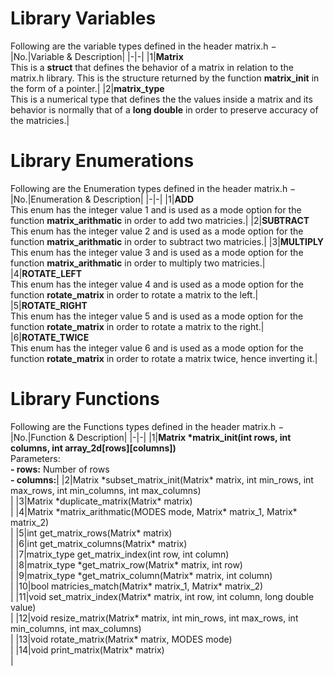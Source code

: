 # Library Variables
Following are the variable types defined in the header matrix.h −
|No.|Variable & Description|
|-|-|
|1|__Matrix__<br>This is a __struct__ that defines the behavior of a matrix in relation to the matrix.h library. This is the structure returned by the  function __matrix_init__ in the form of a pointer.|
|2|__matrix_type__<br>This is a numerical type that defines the the values inside a matrix and its behavior is normally that of a __long double__ in order to preserve accuracy of the matricies.|



# Library Enumerations
Following are the Enumeration types defined in the header matrix.h −
|No.|Enumeration & Description|
|-|-|
|1|__ADD__<br>This enum has the integer value 1 and is used as a mode option for the function __matrix_arithmatic__ in order to add two matricies.|
|2|__SUBTRACT__<br>This enum has the integer value 2 and is used as a mode option for the function __matrix_arithmatic__ in order to subtract two matricies.|
|3|__MULTIPLY__<br>This enum has the integer value 3 and is used as a mode option for the function __matrix_arithmatic__ in order to multiply two matricies.|
|4|__ROTATE_LEFT__<br>This enum has the integer value 4 and is used as a mode option for the function __rotate_matrix__ in order to rotate a matrix to the left.|
|5|__ROTATE_RIGHT__<br>This enum has the integer value 5 and is used as a mode option for the function __rotate_matrix__ in order to rotate a matrix to the right.|
|6|__ROTATE_TWICE__<br>This enum has the integer value 6 and is used as a mode option for the function __rotate_matrix__ in order to rotate a matrix twice, hence inverting it.|


# Library Functions
Following are the Functions types defined in the header matrix.h −
|No.|Function & Description|
|-|-|
|1|__Matrix \*matrix_init(int rows, int columns, int array_2d\[rows\]\[columns\])__<br>Parameters: <br> __- rows:__ Number of rows<br>__- columns:__|
|2|Matrix \*subset_matrix_init(Matrix\* matrix, int min_rows, int max_rows, int min_columns, int max_columns)<br>|
|3|Matrix \*duplicate_matrix(Matrix\* matrix)<br>|
|4|Matrix \*matrix_arithmatic(MODES mode, Matrix\* matrix_1, Matrix\* matrix_2)<br>|
|5|int get_matrix_rows(Matrix\* matrix)<br>|
|6|int get_matrix_columns(Matrix\* matrix)<br>|
|7|matrix_type get_matrix_index(int row, int column)<br>|
|8|matrix_type \*get_matrix_row(Matrix\* matrix, int row)<br>|
|9|matrix_type \*get_matrix_column(Matrix\* matrix, int column)<br>|
|10|bool matricies_match(Matrix\* matrix_1, Matrix\* matrix_2)<br>|
|11|void set_matrix_index(Matrix\* matrix, int row, int column, long double value)<br>|
|12|void resize_matrix(Matrix\* matrix, int min_rows, int max_rows, int min_columns, int max_columns)<br>|
|13|void rotate_matrix(Matrix\* matrix, MODES mode)<br>|
|14|void print_matrix(Matrix\* matrix)<br>|


